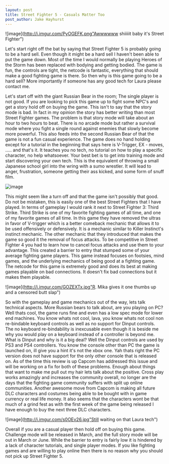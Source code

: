 ```yaml
---
layout: post
title: Street Fighter 5 - Casuals Matter Too
post_author: Jake Hayhurst
---
```


![image](http://i.imgur.com/PyOGEFK.png"Awwwwww shiiiiit baby it's Street Fighter")

Let's start right off the bat by saying that Street Fighter 5 is probably going to be a hard sell. Even though it might be a hard sell I haven't been able to put the game down. Most of the time I would normally be playing Heroes of the Storm has been replaced with bodying and getting bodied. The game is fun, the controls are tight, the netcode is fantastic, everything that should make a good fighting game is there. So then why is this game going to be a hard sell? More importantly if someone has any good tech for Laura please contact me.


Let's start off with the giant Russian Bear in the room; The single player is not good. If you are looking to pick this game up to fight some NPC's and get a story hold off on buying the game. This isn't to say that the story mode is bad. In fact in my opinion the story has better writing than most Street Fighter games. The problem is that story mode will take about an hour to two hours to beat. There is no arcade mode but rather a survival mode where you fight a single round against enemies that slowly become more powerful. This also feeds into the second Russian Bear of that the game is not a fun casual experience. The game does no hand holding except for a tutorial in the beginning that says here is V-Trigger, EX - moves, ..... and that's it. It teaches you no tech, no tutorial on how to play a specific character, no help whatsoever. Your best bet is to get into training mode and start discovering your own tech.  This is the equivalent of throwing a small Japanese school girl into the wring with a sumo wrestler. It will lead to anger, frustration, someone getting their ass kicked, and some form of snuff film.


![image](http://i.imgur.com/Fm1yc0T.jpg "This took me all of 2 and a half hours")


This might seem like a turn off and that the game isn't possibly that good. Do not be mistaken, this is easily one of the best Street Fighters that I have played. In terms of gameplay I would rank it next to Street Fighter 3: Third Strike. Third Strike is one of my favorite fighting games of all time, and one of my favorite games of all time. In this game they have removed the ultras in favor of V-trigger which is a better comeback mechanic that allows it to be used offensively or defensively. It is a mechanic similar to Killer Instinct's instinct mechanic. The other mechanic that they introduced that makes the game so good it the removal of focus attacks. To be competitive in Street Fighter 4 you had to learn how to cancel focus attacks and use them to your advantage. This created a barrier to entry that stumped some of your average fighting game players. This game instead focuses on footsies, mind games, and the underlying mechanics of being good at a fighting game. The netcode for this game is extremely good and does its best at making games playable on bad connections. It doesn't fix bad connections but it makes them playable.


![image](http://i.imgur.com/GOZEXTx.jpg"R. Mika gives it one thumbs up and a censored butt slap")


So with the gameplay and game mechanics out of the way, lets talk technical aspects. More Russian bears to talk about, are you playing on PC? Well thats cool, the game runs fine and even has a low spec mode for lower end machines. You know whats not cool, lava, you know whats not cool non re-bindable keyboard controls as well as no support for Dinput controls. The no keyboard re-bindability is inexcusable even though it is beside me why you would play on a keyboard instead of a controller is beyond me. What is Dinput and why is it a big deal? Well the Dinput controls are used by PS3 and PS4 controllers. You know the console other than PC the game is launched on, ill give you a hint it's not the xbox one. Yah thats right the PC version does not have support for the only other console that is released on. As of the time this review is up Capcom has addressed this issue and will be working on a fix for both of these problems. Enough about things that want to make me pull out my hair lets talk about the positive. Cross play works amazingly and increases the community overall, no longer are the days that the fighting game community suffers with split up online communities. Another awesome move from Capcom is making all future DLC characters and costumes being able to be bought with in game currency or real life money. It also seems that the characters wont be that much of a grind fest as with the first week of the game being released I have enough to buy the next three DLC characters.


![image](http://i.imgur.com/s0OEv26.jpg"Still waiting on that Laura tech")


Overall if you are a casual player then hold off on buying this game. Challenge mode will be released in March, and the full story mode will be out in March or June. While the barrier to entry is fairly low it is hindered by a lack of character tutorials, and single player modes. If you like fighting games and are willing to play online then there is no reason why you should not pick up Street Fighter 5.

